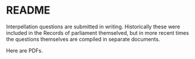 # README

Interpellation questions are submitted in writing. Historically these were included in the Records of parliament themselved, but in more recent times the questions themselves are compiled in separate documents. 

Here are PDFs.